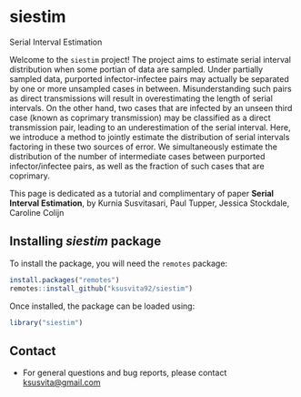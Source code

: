 # siestim
Serial Interval Estimation

Welcome to the `siestim` project! The project aims to estimate serial interval distribution when some portian of data are sampled. Under partially sampled data, purported infector-infectee pairs may actually be separated by one or more unsampled cases in between. Misunderstanding such pairs as direct transmissions will result in overestimating the length of serial intervals. On the other hand, two cases that are infected by an unseen third case (known as coprimary transmission) may be classified as a direct transmission pair, leading to an underestimation of the serial interval. Here, we introduce a method to jointly estimate the distribution of serial intervals factoring in these two sources of error. We simultaneously estimate the distribution of the number of intermediate cases between purported infector/infectee pairs, as well as the fraction of such cases that are coprimary. 


This page is dedicated as a tutorial and complimentary of paper 
**Serial Interval Estimation**, by
Kurnia Susvitasari, Paul Tupper, Jessica Stockdale, Caroline Colijn


## Installing *siestim* package
To install the package, you will need the `remotes` package:

```r
install.packages("remotes")
remotes::install_github("ksusvita92/siestim")
```


Once installed, the package can be loaded using:

```r
library("siestim")
```

## Contact
- For general questions and bug reports, please contact <ksusvita@gmail.com>
